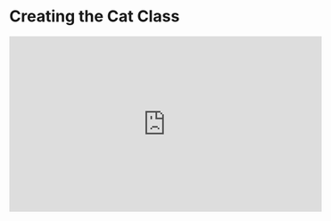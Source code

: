 ﻿# Creating the Cat Class 


<iframe width="560" height="315" src="https://www.youtube.com/embed/BG7pTYBSH_U?list=PL1DEQjXG2xnKI3TL-gsy91eXbh3ytOt6h" frameborder="0" allowfullscreen></iframe>


